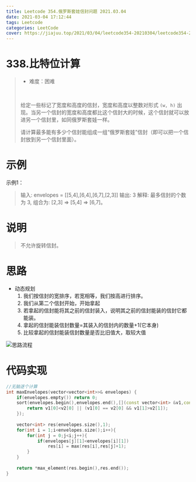 ```yaml
---
title: Leetcode 354.俄罗斯套娃信封问题 2021.03.04
date: 2021-03-04 17:12:44
tags: Leetcode
categories: LeetCode
cover: https://jiajuu.top/2021/03/04/leetcode354-20210304/leetcode354-20210304.jpg
---
```


# 338.比特位计算

> - 难度：困难
>
> <br>
>
> 给定一些标记了宽度和高度的信封，宽度和高度以整数对形式 `(w, h)` 出现。当另一个信封的宽度和高度都比这个信封大的时候，这个信封就可以放进另一个信封里，如同俄罗斯套娃一样。
>
> 请计算最多能有多少个信封能组成一组“俄罗斯套娃”信封（即可以把一个信封放到另一个信封里面）。
>



# 示例

示例1：

>   输入: envelopes = [[5,4],[6,4],[6,7],[2,3]]
>   输出: 3 
>   解释: 最多信封的个数为 3, 组合为: [2,3] => [5,4] => [6,7]。



# 说明

> 不允许旋转信封。



# 思路

- 动态规划
  1. 我们按信封的宽排序，若宽相等，我们按高进行排序。
  2. 我们从第二个信封开始，开始拿起
  3. 若拿起的信封能将其之前的信封装入，说明其之前的信封能装的信封它都能装。
  4. 拿起的信封能装信封数量=其装入的信封内的数量+1(它本身)
  5. 比较拿起的信封能装信封数量是否比旧值大，取较大值

![思路流程](https://jiajuu.top/2021/03/04/leetcode354-20210304/思路流程.png)



# 代码实现

```C++
//无脑逐个计算
int maxEnvelopes(vector<vector<int>>& envelopes) {
    if(envelopes.empty()) return 0;
    sort(envelopes.begin(),envelopes.end(),[](const vector<int> &v1,const vector<int> &v2){
        return v1[0]<v2[0] || (v1[0] == v2[0] && v1[1]>v2[1]);
    });
    
    vector<int> res(envelopes.size(),1);
    for(int i = 1;i<envelopes.size();i++){
        for(int j = 0;j<i;j++){
            if(envelopes[j][1]<envelopes[i][1])
                res[i] = max(res[i],res[j]+1);
        }
    }
    
    return *max_element(res.begin(),res.end());
}
```



